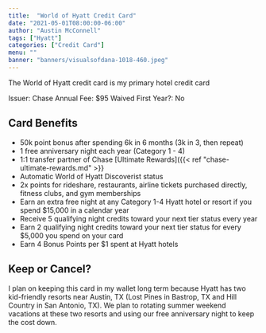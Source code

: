```yaml
---
title:  "World of Hyatt Credit Card"
date: "2021-05-01T08:00:00-06:00"
author: "Austin McConnell"
tags: ["Hyatt"]
categories: ["Credit Card"]
menu: ""
banner: "banners/visualsofdana-1018-460.jpeg"
---
```


The World of Hyatt credit card is my primary hotel credit card

<!--more-->

Issuer: Chase
Annual Fee: $95
Waived First Year?: No

## Card Benefits

- 50k point bonus after spending 6k in 6 months (3k in 3, then repeat)
- 1 free anniversary night each year (Category 1 - 4)
- 1:1 transfer partner of Chase [Ultimate Rewards]({{< ref "chase-ultimate-rewards.md" >}}
- Automatic World of Hyatt Discoverist status
- 2x points for rideshare, restaurants, airline tickets purchased directly, fitness clubs, and gym memberships
- Earn an extra free night at any Category 1-4 Hyatt hotel or resort if you spend $15,000 in a calendar year
- Receive 5 qualifying night credits toward your next tier status every year
- Earn 2 qualifying night credits toward your next tier status for every $5,000 you spend on your card
- Earn 4 Bonus Points per $1 spent at Hyatt hotels

## Keep or Cancel?

I plan on keeping this card in my wallet long term because Hyatt has two kid-friendly resorts near Austin, TX (Lost Pines in Bastrop, TX and Hill Country in San Antonio, TX). We plan to rotating summer weekend vacations at these two resorts and using our free anniversary night to keep the cost down.
